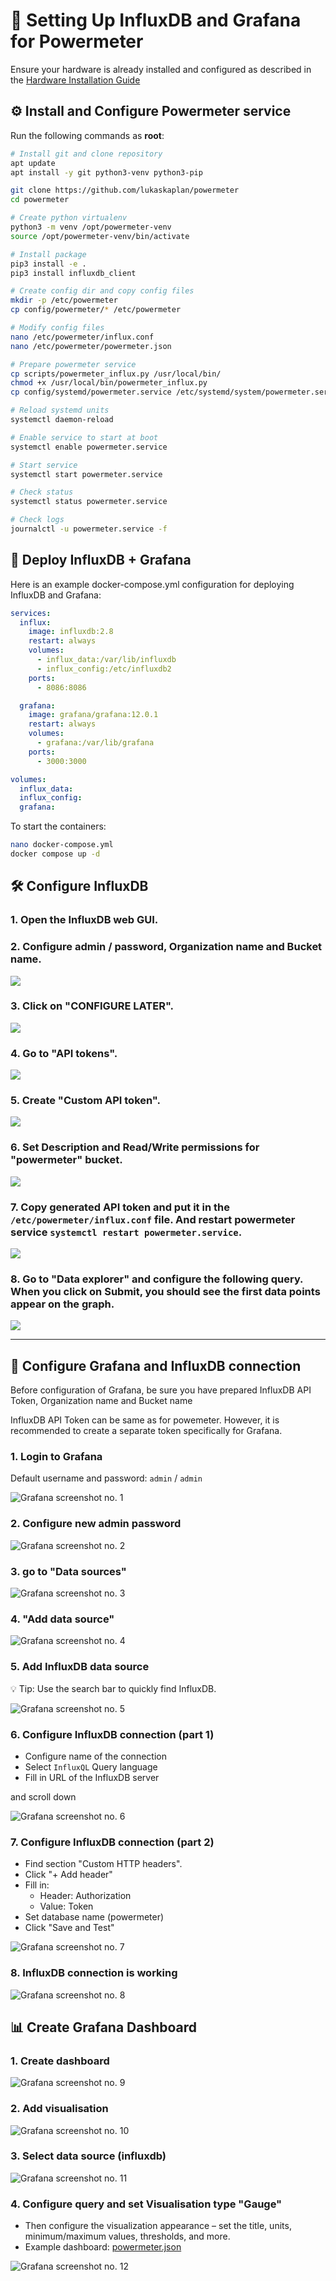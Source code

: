 # 🧩 Setting Up InfluxDB and Grafana for Powermeter

Ensure your hardware is already installed and configured as described in the [Hardware Installation Guide](hardware.md)


## ⚙️ Install and Configure Powermeter service

Run the following commands as **root**:

```bash
# Install git and clone repository
apt update 
apt install -y git python3-venv python3-pip

git clone https://github.com/lukaskaplan/powermeter
cd powermeter

# Create python virtualenv
python3 -m venv /opt/powermeter-venv
source /opt/powermeter-venv/bin/activate

# Install package
pip3 install -e .
pip3 install influxdb_client

# Create config dir and copy config files
mkdir -p /etc/powermeter
cp config/powermeter/* /etc/powermeter

# Modify config files
nano /etc/powermeter/influx.conf
nano /etc/powermeter/powermeter.json

# Prepare powermeter service
cp scripts/powermeter_influx.py /usr/local/bin/
chmod +x /usr/local/bin/powermeter_influx.py
cp config/systemd/powermeter.service /etc/systemd/system/powermeter.service

# Reload systemd units
systemctl daemon-reload

# Enable service to start at boot
systemctl enable powermeter.service

# Start service
systemctl start powermeter.service

# Check status
systemctl status powermeter.service

# Check logs
journalctl -u powermeter.service -f 
```


## 🚀 Deploy InfluxDB + Grafana

 Here is an example docker-compose.yml configuration for deploying InfluxDB and Grafana:

```yml
services:
  influx:
    image: influxdb:2.8
    restart: always
    volumes:
      - influx_data:/var/lib/influxdb
      - influx_config:/etc/influxdb2
    ports:
      - 8086:8086

  grafana:
    image: grafana/grafana:12.0.1
    restart: always
    volumes:
      - grafana:/var/lib/grafana
    ports:
      - 3000:3000

volumes:
  influx_data:
  influx_config:
  grafana:
```

To start the containers:

```bash
nano docker-compose.yml
docker compose up -d
```


## 🛠️ Configure InfluxDB

### 1. Open the InfluxDB web GUI.

### 2. Configure admin / password, Organization name and Bucket name.

![](images/influx-1.png)

### 3. Click on "CONFIGURE LATER".

![](images/influx-2.png)

### 4. Go to "API tokens".

![](images/influx-3.png)

### 5. Create "Custom API token".

![](images/influx-4.png)

### 6. Set Description and Read/Write permissions for "powermeter" bucket.

![](images/influx-5.png)

### 7. Copy generated API token and put it in the `/etc/powermeter/influx.conf` file. And restart powermeter service `systemctl restart powermeter.service`.

![](images/influx-6.png)

### 8. Go to "Data explorer" and configure the following query. When you click on Submit, you should see the first data points appear on the graph.

![](images/influx-7.png)

---

## 🔗 Configure Grafana and InfluxDB connection

Before configuration of Grafana, be sure you have prepared InfluxDB API Token, Organization name and Bucket name

InfluxDB API Token can be same as for powemeter. However, it is recommended to create a separate token specifically for Grafana.

### 1. Login to Grafana

Default username and password: `admin` / `admin`

![Grafana screenshot no. 1](images/grafana-1.png)

### 2. Configure new admin password

![Grafana screenshot no. 2](images/grafana-2.png)

### 3. go to "Data sources"

![Grafana screenshot no. 3](images/grafana-3.png)

### 4. "Add data source"

![Grafana screenshot no. 4](images/grafana-4.png)

### 5. Add InfluxDB data source

💡 Tip: Use the search bar to quickly find InfluxDB.

![Grafana screenshot no. 5](images/grafana-5.png)

### 6. Configure InfluxDB connection (part 1)

- Configure name of the connection
- Select `InfluxQL` Query language
- Fill in URL of the InfluxDB server

and scroll down

![Grafana screenshot no. 6](images/grafana-6.png)

### 7. Configure InfluxDB connection (part 2)

- Find section "Custom HTTP headers".
- Click "+ Add header"
- Fill in:
  - Header: Authorization
  - Value: Token <influxdb-api-token>
- Set database name (powermeter)
- Click "Save and Test"

![Grafana screenshot no. 7](images/grafana-7.png)

### 8. InfluxDB connection is working

![Grafana screenshot no. 8](images/grafana-8.png)


## 📊 Create Grafana Dashboard

### 1. Create dashboard

![Grafana screenshot no. 9](images/grafana-9.png)

### 2. Add visualisation

![Grafana screenshot no. 10](images/grafana-10.png)

### 3. Select data source (influxdb)

![Grafana screenshot no. 11](images/grafana-11.png)

### 4. Configure query and set Visualisation type "Gauge"

- Then configure the visualization appearance – set the title, units, minimum/maximum values, thresholds, and more.
- Example dashboard: [powermeter.json](../config/grafana-dashboards/powermeter.json)

![Grafana screenshot no. 12](images/grafana-12.png)

